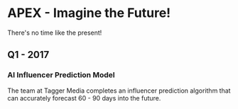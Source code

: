 
# APEX - Imagine the Future!

There's no time like the present!

## Q1 - 2017

### AI Influencer Prediction Model

The team at Tagger Media completes an influencer prediction algorithm that can accurately forecast 60 - 90 days into the future.  

